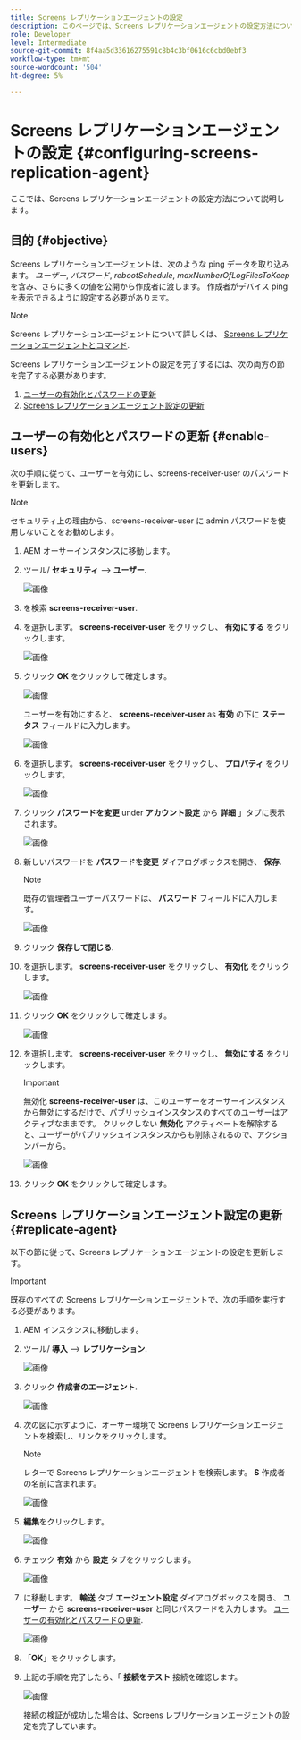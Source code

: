 ```yaml
---
title: Screens レプリケーションエージェントの設定
description: このページでは、Screens レプリケーションエージェントの設定方法について説明します。
role: Developer
level: Intermediate
source-git-commit: 8f4aa5d33616275591c8b4c3bf0616c6cbd0ebf3
workflow-type: tm+mt
source-wordcount: '504'
ht-degree: 5%

---
```



# Screens レプリケーションエージェントの設定 {#configuring-screens-replication-agent}

ここでは、Screens レプリケーションエージェントの設定方法について説明します。

## 目的 {#objective}

Screens レプリケーションエージェントは、次のような ping データを取り込みます。 *ユーザー*, *パスワード*, *rebootSchedule*, *maxNumberOfLogFilesToKeep*&#x200B;を含み、さらに多くの値を公開から作成者に渡します。 作成者がデバイス ping を表示できるように設定する必要があります。

>[!NOTE]
>Screens レプリケーションエージェントについて詳しくは、 [Screens レプリケーションエージェントとコマンド](https://experienceleague.adobe.com/docs/experience-manager-screens/user-guide/administering/author-publish/author-publish-architecture-overview.html?lang=en#screens-replication-agents-and-commands).

Screens レプリケーションエージェントの設定を完了するには、次の両方の節を完了する必要があります。

1. [ユーザーの有効化とパスワードの更新](#enable-users)
1. [Screens レプリケーションエージェント設定の更新](#replicate-agent)

## ユーザーの有効化とパスワードの更新 {#enable-users}

次の手順に従って、ユーザーを有効にし、screens-receiver-user のパスワードを更新します。

>[!NOTE]
>セキュリティ上の理由から、screens-receiver-user に admin パスワードを使用しないことをお勧めします。

1. AEM オーサーインスタンスに移動します。

1. ツール/ **セキュリティ** —> **ユーザー**.

   ![画像](/help/user-guide/assets/screens-replication/screens-replication1.png)

1. を検索 **screens-receiver-user**.

1. を選択します。 **screens-receiver-user** をクリックし、 **有効にする** をクリックします。

   ![画像](/help/user-guide/assets/screens-replication/screens-replication2.png)

1. クリック **OK** をクリックして確定します。

   ![画像](/help/user-guide/assets/screens-replication/screens-replication3.png)

   ユーザーを有効にすると、 **screens-receiver-user** as **有効** の下に **ステータス** フィールドに入力します。

   ![画像](/help/user-guide/assets/screens-replication/screens-replication4.png)

1. を選択します。 **screens-receiver-user** をクリックし、 **プロパティ** をクリックします。

   ![画像](/help/user-guide/assets/screens-replication/screens-replication5.png)

1. クリック **パスワードを変更** under **アカウント設定** から **詳細** 」タブに表示されます。

   ![画像](/help/user-guide/assets/screens-replication/screens-replication6.png)

1. 新しいパスワードを **パスワードを変更** ダイアログボックスを開き、 **保存**.

   >[!NOTE]
   >既存の管理者ユーザーパスワードは、 **パスワード** フィールドに入力します。

   ![画像](/help/user-guide/assets/screens-replication/screens-replication7.png)

1. クリック **保存して閉じる**.

1. を選択します。 **screens-receiver-user** をクリックし、 **有効化** をクリックします。

   ![画像](/help/user-guide/assets/screens-replication/screens-replication8.png)

1. クリック **OK** をクリックして確定します。

   ![画像](/help/user-guide/assets/screens-replication/screens-replication9.png)

1. を選択します。 **screens-receiver-user** をクリックし、 **無効にする** をクリックします。

   >[!IMPORTANT]
   > 無効化 **screens-receiver-user** は、このユーザーをオーサーインスタンスから無効にするだけで、パブリッシュインスタンスのすべてのユーザーはアクティブなままです。 クリックしない **無効化** アクティベートを解除すると、ユーザーがパブリッシュインスタンスからも削除されるので、アクションバーから。

   ![画像](/help/user-guide/assets/screens-replication/screens-replication10.png)

1. クリック **OK** をクリックして確定します。

## Screens レプリケーションエージェント設定の更新 {#replicate-agent}

以下の節に従って、Screens レプリケーションエージェントの設定を更新します。

>[!IMPORTANT]
>既存のすべての Screens レプリケーションエージェントで、次の手順を実行する必要があります。

1. AEM インスタンスに移動します。

1. ツール/ **導入** —> **レプリケーション**.

   ![画像](/help/user-guide/assets/screens-replication/screens-replication1a.png)

1. クリック **作成者のエージェント**.

   ![画像](/help/user-guide/assets/screens-replication/screens-replication1b.png)

1. 次の図に示すように、オーサー環境で Screens レプリケーションエージェントを検索し、リンクをクリックします。

   >[!NOTE]
   >レターで Screens レプリケーションエージェントを検索します。 **S** 作成者の名前に含まれます。

   ![画像](/help/user-guide/assets/screens-replication/screens-replication1c.png)

1. **編集**&#x200B;をクリックします。

   ![画像](/help/user-guide/assets/screens-replication/screens-replication1d.png)

1. チェック **有効** から **設定** タブをクリックします。

   ![画像](/help/user-guide/assets/screens-replication/screens-replication1e.png)

1. に移動します。 **輸送** タブ **エージェント設定** ダイアログボックスを開き、 **ユーザー** から **screens-receiver-user** と同じパスワードを入力します。 [ユーザーの有効化とパスワードの更新](#enable-users).

   ![画像](/help/user-guide/assets/screens-replication/screens-replication1-f.png)

1. 「**OK**」をクリックします。

1. 上記の手順を完了したら、「 **接続をテスト** 接続を確認します。

   ![画像](/help/user-guide/assets/screens-replication/screens-replication1g.png)

   接続の検証が成功した場合は、Screens レプリケーションエージェントの設定を完了しています。